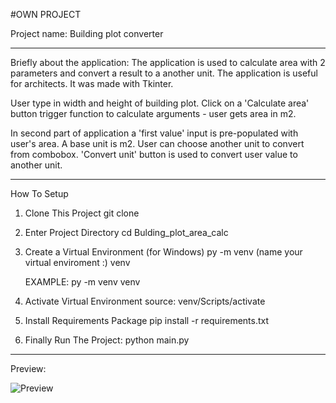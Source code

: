 #OWN PROJECT

Project name: Building plot converter
____________________________________________________________________________________________
Briefly about the application:
The application is used to calculate area with 2 parameters and convert a result to a another unit. The application is useful for architects. It was made with Tkinter.

User type in width and height of building plot. Click on a 'Calculate area' button trigger function to calculate arguments - user gets area in m2.

In second part of application a 'first value' input is pre-populated with user's area. A base unit is m2.
User can choose another unit to convert from combobox.
'Convert unit' button is used to convert user value to another unit.


_______________________________________________________________________________________________
How To Setup

1. Clone This Project git clone

2. Enter Project Directory cd Bulding_plot_area_calc

3. Create a Virtual Environment (for Windows) py -m venv (name your virtual enviroment :) venv

    EXAMPLE: py -m venv venv

4. Activate Virtual Environment source: venv/Scripts/activate

5. Install Requirements Package pip install -r requirements.txt

6. Finally Run The Project: python main.py

_____________________________________________________________________________________
Preview:


![Preview](https://github.com/RockPiryt/Building_plot_area_calc/blob/main/preview_app.jpg?raw=true)
